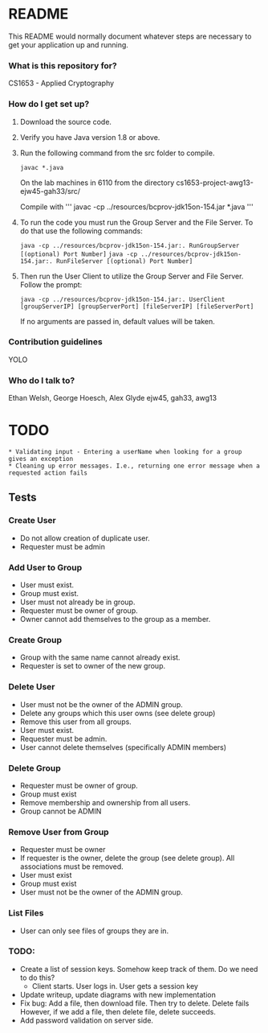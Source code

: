# README #

This README would normally document whatever steps are necessary to get your application up and running.

### What is this repository for? ###

CS1653 - Applied Cryptography

### How do I get set up? ###

1. Download the source code.
2. Verify you have Java version 1.8 or above.
3. Run the following command from the src folder to compile.

    ``` javac *.java ```

    On the lab machines in 6110 from the directory cs1653-project-awg13-ejw45-gah33/src/

	Compile with
	''' javac -cp ../resources/bcprov-jdk15on-154.jar *.java '''

4. To run the code you must run the Group Server and the File Server. To do that use the following commands:

	``` java -cp ../resources/bcprov-jdk15on-154.jar:. RunGroupServer [(optional) Port Number] ```
	``` java -cp ../resources/bcprov-jdk15on-154.jar:. RunFileServer [(optional) Port Number] ```

5. Then run the User Client to utilize the Group Server and File Server. Follow the prompt:

	``` java -cp ../resources/bcprov-jdk15on-154.jar:. UserClient [groupServerIP] [groupServerPort] [fileServerIP] [fileServerPort] ```

    If no arguments are passed in, default values will be taken.

### Contribution guidelines ###

YOLO

### Who do I talk to? ###

Ethan Welsh, George Hoesch, Alex Glyde
ejw45, gah33, awg13

# TODO
    * Validating input - Entering a userName when looking for a group gives an exception
    * Cleaning up error messages. I.e., returning one error message when a requested action fails

## Tests

### Create User
- Do not allow creation of duplicate user.
- Requester must be admin

### Add User to Group
- User must exist.
- Group must exist.
- User must not already be in group.
- Requester must be owner of group.
- Owner cannot add themselves to the group as a member.

### Create Group
- Group with the same name cannot already exist.
- Requester is set to owner of the new group.

### Delete User
- User must not be the owner of the ADMIN group.
- Delete any groups which this user owns (see delete group)
- Remove this user from all groups.
- User must exist.
- Requester must be admin.
- User cannot delete themselves (specifically ADMIN members)

### Delete Group
- Requester must be owner of group.
- Group must exist
- Remove membership and ownership from all users.
- Group cannot be ADMIN

### Remove User from Group
- Requester must be owner
- If requester is the owner, delete the group (see delete group). All associations must be removed.
- User must exist
- Group must exist
- User must not be the owner of the ADMIN group.

### List Files
- User can only see files of groups they are in.

### TODO:
* Create a list of session keys. Somehow keep track of them. Do we need to do this?
    * Client starts. User logs in. User gets a session key
* Update writeup, update diagrams with new implementation
* Fix bug:
    Add a file, then download file. Then try to delete. Delete fails
    However, if we add a file, then delete file, delete succeeds.
* Add password validation on server side.
